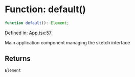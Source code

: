 # Function: default()

```ts
function default(): Element;
```

Defined in: [App.tsx:57](https://github.com/Capstone-Projects-2025-Fall/project-001-sketch2screen/blob/8c59e38046a6d7468c87cefbc528234a59134c77/frontend/src/App/App.tsx#L57)

Main application component managing the sketch interface

## Returns

`Element`
